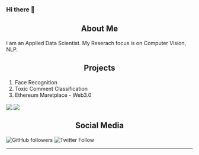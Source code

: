 ### Hi there 👋

<h2 align="center">About Me</h2>

I am an Applied Data Scientist. My Reserach focus is on Computer Vision, NLP. 

<h2 align="center">Projects</h2>

1. Face Recognition 
2. Toxic Comment Classification
3. Ethereum Maretplace - Web3.0

<!-- ![Shravan's GitHub stats](https://github-readme-stats.vercel.app/api?username=shravankumar147&hide=contribs,prs&show_icons=true)

[![Top Langs](https://github-readme-stats.vercel.app/api/top-langs/?username=shravankumar147&layout=compact)](https://github.com/shravankumar147/github-readme-stats)
 -->

<a href="https://github.com/shravankumar147/">
  <img align="center" src="https://github-readme-stats.vercel.app/api?username=shravankumar147&hide=contribs,prs&show_icons=true" />
</a>
<a href="https://github.com/shravankumar147">
  <img align="center" src="https://github-readme-stats.vercel.app/api/top-langs/?username=shravankumar147&layout=compact" />
</a>


<h2 align="center">Social Media</h2>

![GitHub followers](https://img.shields.io/github/followers/shravankumar147?style=social)
![Twitter Follow](https://img.shields.io/twitter/follow/shravankumar147?style=social)

<hr />

























<!--
**shravankumar147/shravankumar147** is a ✨ _special_ ✨ repository because its `README.md` (this file) appears on your GitHub profile.

Here are some ideas to get you started:

- 🔭 I’m currently working on ...
- 🌱 I’m currently learning ...
- 👯 I’m looking to collaborate on ...
- 🤔 I’m looking for help with ...
- 💬 Ask me about ...
- 📫 How to reach me: ...
- 😄 Pronouns: ...
- ⚡ Fun fact: ...


🔭 I’m currently working on Graph representation Learning.


😄 Pronouns: He/Him/His

<hr />

Collapsed Content: 

<details>
  <summary>Click to expand!</summary>

    ## More great tips!

    - item 1 
    - item 2
</details>
-->
